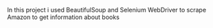 In this project i used BeautifulSoup and Selenium WebDriver to scrape Amazon to get information about books
